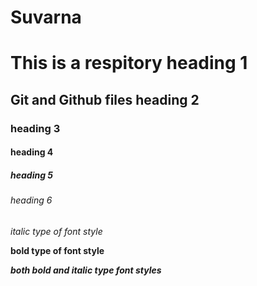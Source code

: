 # Suvarna

# This is a respitory heading 1
## Git and Github files heading 2
### heading 3 
#### heading 4
##### heading 5
###### heading 6

*italic type of font style*

**bold type of font style**

***both bold and italic type font styles***

